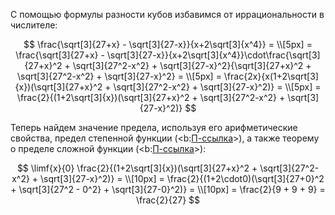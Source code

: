 С помощью формулы разности кубов избавимся от иррациональности в числителе:

$$ \frac{\sqrt[3]{27+x} - \sqrt[3]{27-x}}{x+2\sqrt[3]{x^4}} = \\[5px] = \frac{\sqrt[3]{27+x} - \sqrt[3]{27-x}}{x+2\sqrt[3]{x^4}}\cdot\frac{\sqrt[3]{27+x}^2 + \sqrt[3]{27^2-x^2} + \sqrt[3]{27-x}^2}{\sqrt[3]{27+x}^2 + \sqrt[3]{27^2-x^2} + \sqrt[3]{27-x}^2} = \\[5px] = \frac{2x}{x(1+2\sqrt[3]{x})(\sqrt[3]{27+x}^2 + \sqrt[3]{27^2-x^2} + \sqrt[3]{27-x}^2)} = \\[5px] = \frac{2}{(1+2\sqrt[3]{x})(\sqrt[3]{27+x}^2 + \sqrt[3]{27^2-x^2} + \sqrt[3]{27-x}^2)} $$

Теперь найдем значение предела, используя его арифметические свойства, предел степенной функции (<b:[П-ссылка](advanced/proto/f-lim/f-power)>), а также теорему о пределе сложной функции (<b:[П-ссылка](advanced/proto/f-lim/composition)>):

$$ \limf{x}{0} \frac{2}{(1+2\sqrt[3]{x})(\sqrt[3]{27+x}^2 + \sqrt[3]{27^2-x^2} + \sqrt[3]{27-x}^2)} = \\[10px] = \frac{2}{(1+2\cdot0)(\sqrt[3]{27+0}^2 + \sqrt[3]{27^2 - 0^2} + \sqrt[3]{27-0}^2)} = \\[10px] = \frac{2}{9 + 9 + 9} = \frac{2}{27} $$